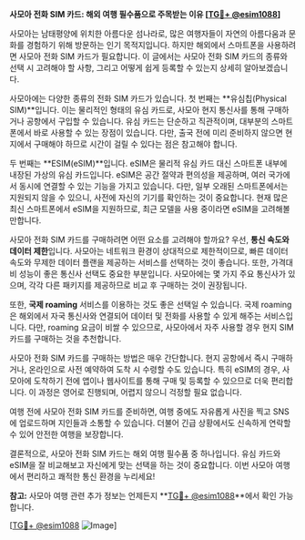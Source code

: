 **사모아 전화 SIM 카드: 해외 여행 필수품으로 주목받는 이유 [[TG💪+ @esim1088](https://t.me/s/esim1088)]**

사모아는 남태평양에 위치한 아름다운 섬나라로, 많은 여행자들이 자연의 아름다움과 문화를 경험하기 위해 방문하는 인기 목적지입니다. 하지만 해외에서 스마트폰을 사용하려면 사모아 전화 SIM 카드가 필요합니다. 이 글에서는 사모아 전화 SIM 카드의 종류와 선택 시 고려해야 할 사항, 그리고 어떻게 쉽게 등록할 수 있는지 상세히 알아보겠습니다.

사모아에는 다양한 종류의 전화 SIM 카드가 있습니다. 첫 번째는 **유심칩(Physical SIM)**입니다. 이는 물리적인 형태의 유심 카드로, 사모아 현지 통신사를 통해 구매하거나 공항에서 구입할 수 있습니다. 유심 카드는 단순하고 직관적이며, 대부분의 스마트폰에서 바로 사용할 수 있는 장점이 있습니다. 다만, 출국 전에 미리 준비하지 않으면 현지에서 구매해야 하므로 시간이 걸릴 수 있다는 점은 참고해야 합니다.

두 번째는 **ESIM(eSIM)**입니다. eSIM은 물리적 유심 카드 대신 스마트폰 내부에 내장된 가상의 유심 카드입니다. eSIM은 공간 절약과 편의성을 제공하며, 여러 국가에서 동시에 연결할 수 있는 기능을 가지고 있습니다. 다만, 일부 오래된 스마트폰에서는 지원되지 않을 수 있으니, 사전에 자신의 기기를 확인하는 것이 중요합니다. 현재 많은 최신 스마트폰에서 eSIM을 지원하므로, 최근 모델을 사용 중이라면 eSIM을 고려해볼 만합니다.

사모아 전화 SIM 카드를 구매하려면 어떤 요소를 고려해야 할까요? 우선, **통신 속도와 데이터 제한**입니다. 사모아는 네트워크 환경이 상대적으로 제한적이므로, 빠른 데이터 속도와 무제한 데이터 플랜을 제공하는 서비스를 선택하는 것이 좋습니다. 또한, 가격대비 성능이 좋은 통신사 선택도 중요한 부분입니다. 사모아에는 몇 가지 주요 통신사가 있으며, 각각 다른 패키지를 제공하므로 비교 후 구매하는 것이 권장됩니다.

또한, **국제 roaming** 서비스를 이용하는 것도 좋은 선택일 수 있습니다. 국제 roaming은 해외에서 자국 통신사와 연결되어 데이터 및 전화를 사용할 수 있게 해주는 서비스입니다. 다만, roaming 요금이 비쌀 수 있으므로, 사모아에서 자주 사용할 경우 현지 SIM 카드를 구매하는 것을 추천합니다.

사모아 전화 SIM 카드를 구매하는 방법은 매우 간단합니다. 현지 공항에서 즉시 구매하거나, 온라인으로 사전 예약하여 도착 시 수령할 수도 있습니다. 특히 eSIM의 경우, 사모아에 도착하기 전에 앱이나 웹사이트를 통해 구매 및 등록할 수 있으므로 더욱 편리합니다. 이 과정은 영어로 진행되며, 어렵지 않으니 걱정할 필요 없습니다.

여행 전에 사모아 전화 SIM 카드를 준비하면, 여행 중에도 자유롭게 사진을 찍고 SNS에 업로드하며 지인들과 소통할 수 있습니다. 더불어 긴급 상황에서도 신속하게 연락할 수 있어 안전한 여행을 보장합니다.

결론적으로, 사모아 전화 SIM 카드는 해외 여행 필수품 중 하나입니다. 유심 카드와 eSIM을 잘 비교해보고 자신에게 맞는 선택을 하는 것이 중요합니다. 이번 사모아 여행에서 편리하고 쾌적한 통신 환경을 누리세요! 

**참고:** 사모아 여행 관련 추가 정보는 언제든지 **[TG💪+ @esim1088](https://t.me/s/esim1088)**에서 확인 가능합니다. 

[[TG💪+ @esim1088](https://t.me/s/esim1088) ![Image](https://i.postimg.cc/Y0z9fWf4/image.png)]